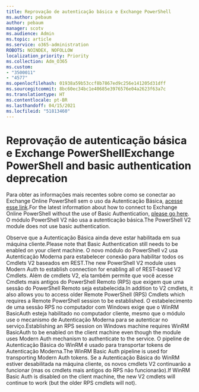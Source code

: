 ```yaml
---
title: Reprovação de autenticação básica e Exchange PowerShell
ms.author: pebaum
author: pebaum
manager: scotv
ms.audience: Admin
ms.topic: article
ms.service: o365-administration
ROBOTS: NOINDEX, NOFOLLOW
localization_priority: Priority
ms.collection: Adm_O365
ms.custom:
- "3500011"
- "4577"
ms.openlocfilehash: 01938a59b53ccf8b7867ed9c256e141205d31dff
ms.sourcegitcommit: 8bc60ec34bc1e40685e3976576e04a2623f63a7c
ms.translationtype: HT
ms.contentlocale: pt-BR
ms.lasthandoff: 04/15/2021
ms.locfileid: "51813460"
---
```

# <a name="exchange-powershell-and-basic-authentication-deprecation"></a><span data-ttu-id="b356b-102">Reprovação de autenticação básica e Exchange PowerShell</span><span class="sxs-lookup"><span data-stu-id="b356b-102">Exchange PowerShell and basic authentication deprecation</span></span>

<span data-ttu-id="b356b-103">Para obter as informações mais recentes sobre como se conectar ao Exchange Online PowerShell sem o uso da Autenticação Básica, [acesse esse link](https://aka.ms/exops-docs).</span><span class="sxs-lookup"><span data-stu-id="b356b-103">For the latest information about how to connect to Exchange Online PowerShell without the use of Basic Authentication, [please go here](https://aka.ms/exops-docs).</span></span> <span data-ttu-id="b356b-104">O módulo PowerShell V2 não usa a autenticação básica.</span><span class="sxs-lookup"><span data-stu-id="b356b-104">The PowerShell V2 module does not use basic authentication.</span></span>

<span data-ttu-id="b356b-105">Observe que a Autenticação Básica ainda deve estar habilitada em sua máquina cliente.</span><span class="sxs-lookup"><span data-stu-id="b356b-105">Please note that Basic Authentication still needs to be enabled on your client machine.</span></span>
<span data-ttu-id="b356b-106">O novo módulo do PowerShell v2 usa Autenticação Moderna para estabelecer conexão para habilitar todos os Cmdlets V2 baseados em REST.</span><span class="sxs-lookup"><span data-stu-id="b356b-106">The new PowerShell V2 module uses Modern Auth to establish connection for enabling all of REST-based V2 Cmdlets.</span></span> <span data-ttu-id="b356b-107">Além de cmdlets V2, ela também permite que você acesse Cmdlets mais antigos do PowerShell Remoto (RPS) que exigem que uma sessão do PowerShell Remoto seja estabelecida.</span><span class="sxs-lookup"><span data-stu-id="b356b-107">In addition to V2 cmdlets, it also allows you to access older Remote PowerShell (RPS) Cmdlets which requires a Remote PowerShell session to be established.</span></span> <span data-ttu-id="b356b-108">O estabelecimento de uma sessão RPS no computador com Windows exige que o WinRM BasicAuth esteja habilitado no computador cliente, mesmo que o módulo use o mecanismo de Autenticação Moderna para se autenticar no serviço.</span><span class="sxs-lookup"><span data-stu-id="b356b-108">Establishing an RPS session on Windows machine requires WinRM BasicAuth to be enabled on the client machine even though the module uses Modern Auth mechanism to authenticate to the service.</span></span> <span data-ttu-id="b356b-109">O pipeline de Autenticação Básica do WinRM é usado para transportar tokens de Autenticação Moderna.</span><span class="sxs-lookup"><span data-stu-id="b356b-109">The WinRM Basic Auth pipeline is used for transporting Modern Auth tokens.</span></span> <span data-ttu-id="b356b-110">Se a Autenticação Básica do WinRM estiver desabilitada na máquina cliente, os novos cmdlets V2 continuarão a funcionar (mas os cmdlets mais antigos do RPS não funcionarão).</span><span class="sxs-lookup"><span data-stu-id="b356b-110">If WinRM Basic Auth is disabled on the client machine, the new V2 cmdlets will continue to work (but the older RPS cmdlets will not).</span></span>
